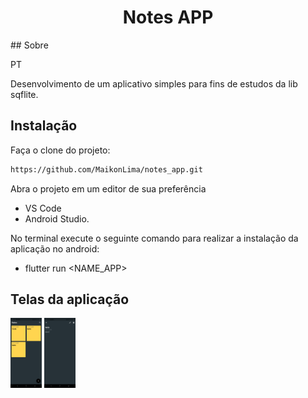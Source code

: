 <h1 align="center">Notes APP</h1>
## Sobre

PT

Desenvolvimento de um aplicativo simples para fins de estudos da lib sqflite.


## Instalação

Faça o clone do projeto:
```bash
https://github.com/MaikonLima/notes_app.git
```
Abra o projeto em um editor de sua preferência
 - VS Code
 - Android Studio.

No terminal execute o seguinte comando para realizar a instalação da aplicação no android:
 - flutter run <NAME_APP>

## Telas da aplicação
<img width="50px" src="./sprint/home_view.jpg">
<img width="50px" src="./sprint/edit_view.jpg">
